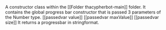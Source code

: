 A constructor class within the [[Folder thacypherbot-main]] folder.
It contains the global progress bar constructor that is passed 3 parameters of the Number type.
[[passedvar value]]
[[passedvar maxValue]]
[[passedvar size]]
It returns a progressbar in stringformat.

